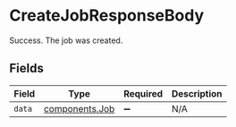 # CreateJobResponseBody

Success. The job was created.


## Fields

| Field                                            | Type                                             | Required                                         | Description                                      |
| ------------------------------------------------ | ------------------------------------------------ | ------------------------------------------------ | ------------------------------------------------ |
| `data`                                           | [components.Job](../../models/components/job.md) | :heavy_minus_sign:                               | N/A                                              |